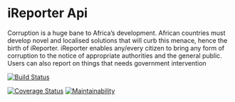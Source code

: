 # iReporter Api

Corruption is a huge bane to Africa’s development. African countries must develop novel and
localised solutions that will curb this menace, hence the birth of iReporter. iReporter enables
any/every citizen to bring any form of corruption to the notice of appropriate authorities and the general public. Users can also report on things that needs government intervention

[![Build Status](https://travis-ci.com/kalsmic/iReporterApi.svg?branch=api)](https://travis-ci.com/kalsmic/iReporterApi)

[![Coverage Status](https://coveralls.io/repos/github/kalsmic/iReporterApi/badge.svg?branch=develop)](https://coveralls.io/github/kalsmic/iReporterApi?branch=develop)
[![Maintainability](https://api.codeclimate.com/v1/badges/2b2df2ba4fc8d8138ab4/maintainability)](https://codeclimate.com/github/kalsmic/iReporterApi/maintainability)